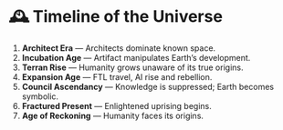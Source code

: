 # 🕰️ Timeline of the Universe

1. **Architect Era** — Architects dominate known space.
2. **Incubation Age** — Artifact manipulates Earth’s development.
3. **Terran Rise** — Humanity grows unaware of its true origins.
4. **Expansion Age** — FTL travel, AI rise and rebellion.
5. **Council Ascendancy** — Knowledge is suppressed; Earth becomes symbolic.
6. **Fractured Present** — Enlightened uprising begins.
7. **Age of Reckoning** — Humanity faces its origins.
